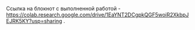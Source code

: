 Ссылка на блокнот с выполненной работой - https://colab.research.google.com/drive/1EaYNT2DCgpkQGF5woiR2XkbpJEJRK5KY?usp=sharing .
